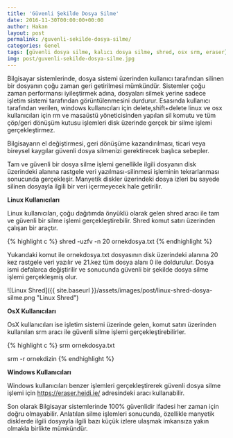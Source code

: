 ```yaml
---
title: 'Güvenli Şekilde Dosya Silme'
date: 2016-11-30T00:00:00+00:00
author: Hakan
layout: post
permalink: /guvenli-sekilde-dosya-silme/
categories: Genel
tags: [güvenli dosya silme, kalıcı dosya silme, shred, osx srm, eraser]
img: post/guvenli-sekilde-dosya-silme.jpg
---
```


Bilgisayar sistemlerinde, dosya sistemi üzerinden kullanıcı tarafından silinen bir dosyanın çoğu zaman geri getirilmesi mümkündür. Sistemler çoğu zaman performansı iyileştirmek adına, dosyaları silmek yerine sadece işletim sistemi tarafından görüntülenmesini durdurur. Esasında kullanıcı tarafından verilen, windows kullanıcıları için delete,shift+delete linux ve osx kullanıcıları için rm ve masaüstü yöneticisinden yapılan sil komutu ve tüm çöp/geri dönüşüm kutusu işlemleri disk üzerinde gerçek bir silme işlemi gerçekleştirmez.

Bilgisayarın el değiştirmesi, geri dönüşüme kazandırılması, ticari veya bireysel kaygılar güvenli dosya silmenizi gerektirecek başlıca sebepler.

Tam ve güvenli bir dosya silme işlemi genellikle ilgili dosyanın disk üzerindeki alanına rastgele veri yazılması-silinmesi işleminin tekrarlanması sonucunda gerçekleşir. Manyetik diskler üzerindeki dosya izleri bu sayede silinen dosyayla ilgili bir veri içermeyecek hale getirilir.

**Linux Kullanıcıları**

Linux kullanıcıları, çoğu dağıtımda önyüklü olarak gelen shred aracı ile tam ve güvenli bir silme işlemi gerçekleştirebilir. Shred komut satırı üzerinden çalışan bir araçtır.

{% highlight c %}
shred -uzfv -n 20 ornekdosya.txt
{% endhighlight %}

Yukarıdaki komut ile ornekdosya.txt dosyasının disk üzerindeki alanına 20 kez rastgele veri yazılır ve 21.kez tüm dosya alanı 0 ile doldurulur. Dosya ismi defalarca değiştirilir ve sonucunda güvenli bir şekilde dosya silme işlemi gerçekleşmiş olur.

![Linux Shred]({{ site.baseurl }}/assets/images/post/linux-shred-dosya-silme.png "Linux Shred")

**OsX Kullanıcıları**

OsX kullanıcıları ise işletim sistemi üzerinde gelen, komut satırı üzerinden kullanılan srm aracı ile güvenli silme işlemi gerçekleştirebilirler.

{% highlight c %}
srm ornekdosya.txt

srm -r ornekdizin
{% endhighlight %}

**Windows Kullanıcıları**

Windows kullanıcıları benzer işlemleri gerçekleştirerek güvenli dosya silme işlemi için https://eraser.heidi.ie/ adresindeki aracı kullanabilir.

Son olarak Bilgisayar sistemlerinde 100% güvenlidir ifadesi her zaman için doğru olmayabilir. Anlatılan silme işlemleri sonucunda, özellikle manyetik disklerde ilgili dosyayla ilgili bazı küçük izlere ulaşmak imkansıza yakın olmakla birlikte mümkündür.
